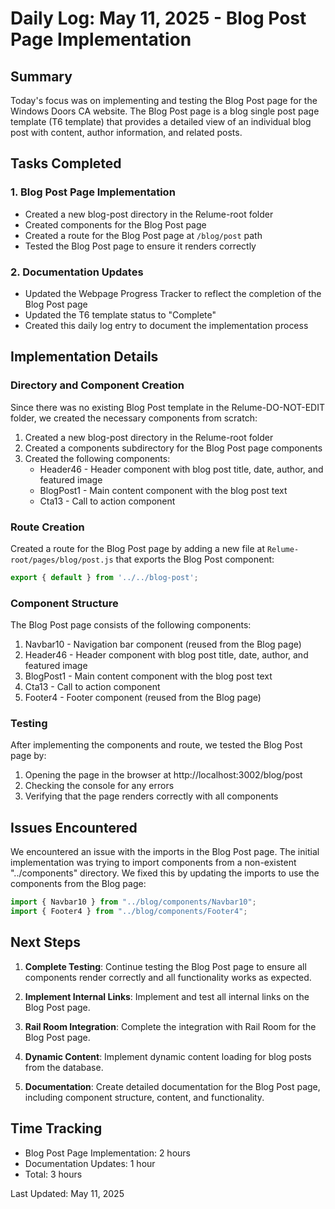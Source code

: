 # Daily Log: May 11, 2025 - Blog Post Page Implementation

## Summary

Today's focus was on implementing and testing the Blog Post page for the Windows Doors CA website. The Blog Post page is a blog single post page template (T6 template) that provides a detailed view of an individual blog post with content, author information, and related posts.

## Tasks Completed

### 1. Blog Post Page Implementation

- Created a new blog-post directory in the Relume-root folder
- Created components for the Blog Post page
- Created a route for the Blog Post page at `/blog/post` path
- Tested the Blog Post page to ensure it renders correctly

### 2. Documentation Updates

- Updated the Webpage Progress Tracker to reflect the completion of the Blog Post page
- Updated the T6 template status to "Complete"
- Created this daily log entry to document the implementation process

## Implementation Details

### Directory and Component Creation

Since there was no existing Blog Post template in the Relume-DO-NOT-EDIT folder, we created the necessary components from scratch:

1. Created a new blog-post directory in the Relume-root folder
2. Created a components subdirectory for the Blog Post page components
3. Created the following components:
   - Header46 - Header component with blog post title, date, author, and featured image
   - BlogPost1 - Main content component with the blog post text
   - Cta13 - Call to action component

### Route Creation

Created a route for the Blog Post page by adding a new file at `Relume-root/pages/blog/post.js` that exports the Blog Post component:

```javascript
export { default } from '../../blog-post';
```

### Component Structure

The Blog Post page consists of the following components:

1. Navbar10 - Navigation bar component (reused from the Blog page)
2. Header46 - Header component with blog post title, date, author, and featured image
3. BlogPost1 - Main content component with the blog post text
4. Cta13 - Call to action component
5. Footer4 - Footer component (reused from the Blog page)

### Testing

After implementing the components and route, we tested the Blog Post page by:

1. Opening the page in the browser at http://localhost:3002/blog/post
2. Checking the console for any errors
3. Verifying that the page renders correctly with all components

## Issues Encountered

We encountered an issue with the imports in the Blog Post page. The initial implementation was trying to import components from a non-existent "../components" directory. We fixed this by updating the imports to use the components from the Blog page:

```javascript
import { Navbar10 } from "../blog/components/Navbar10";
import { Footer4 } from "../blog/components/Footer4";
```

## Next Steps

1. **Complete Testing**: Continue testing the Blog Post page to ensure all components render correctly and all functionality works as expected.

2. **Implement Internal Links**: Implement and test all internal links on the Blog Post page.

3. **Rail Room Integration**: Complete the integration with Rail Room for the Blog Post page.

4. **Dynamic Content**: Implement dynamic content loading for blog posts from the database.

5. **Documentation**: Create detailed documentation for the Blog Post page, including component structure, content, and functionality.

## Time Tracking

- Blog Post Page Implementation: 2 hours
- Documentation Updates: 1 hour
- Total: 3 hours

Last Updated: May 11, 2025
